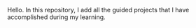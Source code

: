 Hello. 
In this repository, I add all the guided projects that I have accomplished during my learning. 